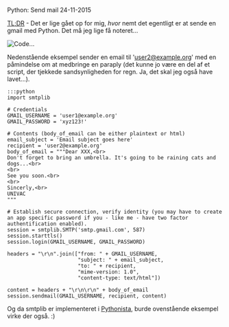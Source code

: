 Python: Send mail
24-11-2015


[TL;DR](http://en.wikipedia.org/wiki/Wikipedia:Too_long;_didn't_read) - Det er lige gået op for mig, *hvor* nemt det egentligt er at sende en gmail med Python. Det må jeg lige få noteret...

![Code...](https://log.logiskhave.dk/static/20141023_code.jpg "Code...")

Nedenstående eksempel sender en email til 'user2@example.org' med en påmindelse om at medbringe en paraply (det kunne jo være en del af et script, der tjekkede sandsynligheden for regn. Ja, det skal jeg også have lavet...).

	:::python
	import smtplib

	# Credentials
	GMAIL_USERNAME = 'user1@example.org'
	GMAIL_PASSWORD = 'xyz123!'

	# Contents (body_of_email can be either plaintext or html)
	email_subject = 'Email subject goes here'
	recipient = 'user2@example.org'
	body_of_email = """Dear XXX,<br>
	Don't forget to bring an umbrella. It's going to be raining cats and dogs...<br>
	<br>
	See you soon.<br>
	<br>
	Sincerly,<br>
	UNIVAC
	"""

	# Establish secure connection, verify identity (you may have to create an app specific password if you - like me - have two factor authentification enabled).
	session = smtplib.SMTP('smtp.gmail.com', 587)
	session.starttls()
	session.login(GMAIL_USERNAME, GMAIL_PASSWORD)

	headers = "\r\n".join(["from: " + GMAIL_USERNAME,
                	       "subject: " + email_subject,
            	           "to: " + recipient,
        	               "mime-version: 1.0",
    	                   "content-type: text/html"])

	content = headers + "\r\n\r\n" + body_of_email
	session.sendmail(GMAIL_USERNAME, recipient, content)

Og da smtplib er implementeret i [Pythonista](http://omz-software.com/pythonista/), burde ovenstående eksempel virke der også. :)
